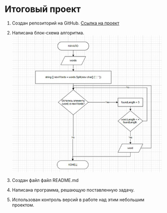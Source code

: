 # Итоговый проект

1. Создан репозиторий на GitHub.
 [Ссылка на проект](https://github.com/EkaterinaKhmaruk/MyProject.git )

2. Написана блок-схема алгоритма.
![Текст с описанием картинки](/algoritm.png)

3. Создан файл файл README.md

4. Написана программа, решающую поставленную задачу.

5. Использован контроль версий в работе над этим небольшим проектом.